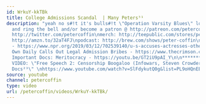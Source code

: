 ```yaml
---
id: WrkuY-kkTBk
title: College Admissions Scandal  | Many Peters⁵¹
description: "yeah no s#!t it's bulls#!t \"Operation Varsity Blues\" lol\nsubscribe
  and ring the bell and/or become a patron @ http://patreon.com/petercoffin\n\nfollow:
  http://twitter.com/petercoffin\nmerch: http://teepublic.com/stores/peter-coffin?ref_id=6134\nbook:
  http://amzn.to/32aT4FJ\npodcast: http://brew.com/shows/peter-coffin\n\n\nMore info
  - https://www.npr.org/2019/03/12/702539140/u-s-accuses-actresses-others-of-fraud-in-wide-college-admissions-scandal\n\nHarvard's
  Own Daily Calls Out Legal Admission Bribes - https://www.thecrimson.com/article/2018/10/18/day-three-harvard-admissions-trial/\n\nVery
  Important Docs: Meritocracy - https://youtu.be/GT2iU9pAI_Y\n\n*****************\n\n-~-~~-~~~-~~-~-\nNEW
  VIDEO: \"Free Speech 2: Censorship Boogaloo (Infowars, Steven Crowder) | Very Important
  Docs²³\" \nhttps://www.youtube.com/watch?v=SlFdykutQ0g&list=PL9oHQnEByWyXObkJN9YYQS9hxBjpN8RLG\n-~-~~-~~~-~~-~-"
source: youtube
channel: petercoffin
type: video
url: /petercoffin/videos/WrkuY-kkTBk/
---
```

